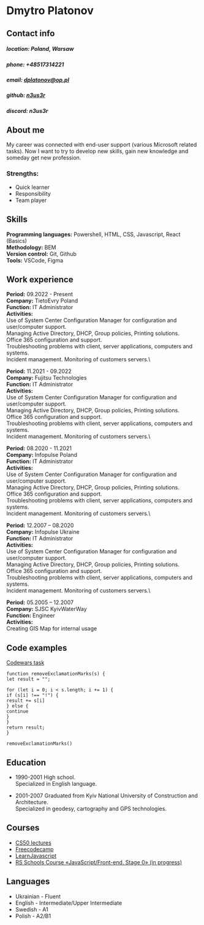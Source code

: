 # Dmytro Platonov

## Contact info

##### location: Poland, Warsaw

##### phone: +48517314221

##### email: dplatonov@op.pl

##### github: [n3us3r](https://github.com/n3us3r)

##### discord: n3us3r

## About me

My career was connected with end-user support (various Microsoft related tasks). Now I want to try to develop new skills, gain new knowledge and someday get new profession.

### Strengths:

- Quick learner
- Responsibility
- Team player

## Skills

**Programming languages:** Powershell, HTML, CSS, Javascript, React (Basics)\
**Methodology:** BEM\
**Version control:** Git, Github\
**Tools:** VSCode, Figma

## Work experience

**Period:** 09.2022 - Present\
**Company:** TietoEvry Poland\
**Function:** IT Administrator\
**Activities:**\
Use of System Center Configuration Manager for configuration and user/computer support.\
Managing Active Directory, DHCP, Group policies, Printing solutions.\
Office 365 configuration and support.\
Troubleshooting problems with client, server applications, computers and systems.\
Incident management. Monitoring of customers servers.\

**Period:** 11.2021 - 09.2022\
**Company:** Fujitsu Technologies\
**Function:** IT Administrator\
**Activities:**\
Use of System Center Configuration Manager for configuration and user/computer support.\
Managing Active Directory, DHCP, Group policies, Printing solutions.\
Office 365 configuration and support.\
Troubleshooting problems with client, server applications, computers and systems.\
Incident management. Monitoring of customers servers.\

**Period:** 08.2020 - 11.2021\
**Company:** Infopulse Poland\
**Function:** IT Administrator\
**Activities:**\
Use of System Center Configuration Manager for configuration and user/computer support.\
Managing Active Directory, DHCP, Group policies, Printing solutions.\
Office 365 configuration and support.\
Troubleshooting problems with client, server applications, computers and systems.\
Incident management. Monitoring of customers servers.\

**Period:** 12.2007 – 08.2020\
**Company:** Infopulse Ukraine\
**Function:** IT Administrator\
**Activities:**\
Use of System Center Configuration Manager for configuration and user/computer support.\
Managing Active Directory, DHCP, Group policies, Printing solutions.\
Office 365 configuration and support.\
Troubleshooting problems with client, server applications, computers and systems.\
Incident management. Monitoring of customers servers.\

**Period:** 05.2005 – 12.2007\
**Company:** SJSC KyivWaterWay\
**Function:** Engineer\
**Activities:**\
Creating GIS Map for internal usage

## Code examples

[Codewars task](https://www.codewars.com/kata/57a0885cbb9944e24c00008e/train/javascript)

```
function removeExclamationMarks(s) {
let result = "";

for (let i = 0; i < s.length; i += 1) {
if (s[i] !== "!") {
result += s[i]
} else {
continue
}
}
return result;
}

removeExclamationMarks()
```

## Education

- 1990-2001 High school.\
  Specialized in English language.

- 2001-2007 Graduated from Kyiv National University of Construction and Architecture.\
  Specialized in geodesy, cartography and GPS technologies.

## Courses

- [CS50 lectures](https://pll.harvard.edu/course/cs50-introduction-computer-science)
- [Freecodecamp](https://www.freecodecamp.org/)
- [LearnJavascript](learnjavascript.ru)
- [RS Schools Course «JavaScript/Front-end. Stage 0» (in progress)](https://app.rs.school/)

## Languages

- Ukrainian - Fluent
- English - Intermediate/Upper Intermediate
- Swedish - A1
- Polish - A2/B1
